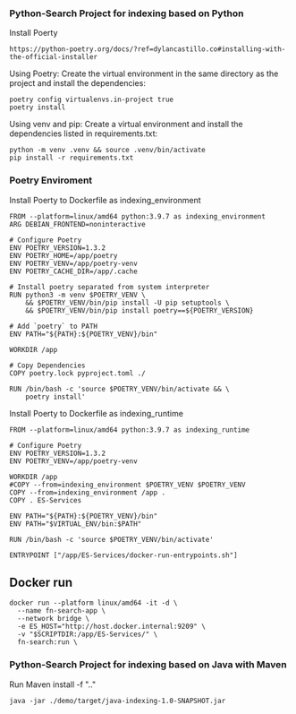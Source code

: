 
### Python-Search Project for indexing based on Python

Install Poerty
```
https://python-poetry.org/docs/?ref=dylancastillo.co#installing-with-the-official-installer
```

Using Poetry: Create the virtual environment in the same directory as the project and install the dependencies:
```
poetry config virtualenvs.in-project true
poetry install
```

Using venv and pip: Create a virtual environment and install the dependencies listed in requirements.txt:
```
python -m venv .venv && source .venv/bin/activate
pip install -r requirements.txt
```

### Poetry Enviroment
Install Poerty to Dockerfile as indexing_environment
```
FROM --platform=linux/amd64 python:3.9.7 as indexing_environment
ARG DEBIAN_FRONTEND=noninteractive

# Configure Poetry
ENV POETRY_VERSION=1.3.2
ENV POETRY_HOME=/app/poetry
ENV POETRY_VENV=/app/poetry-venv
ENV POETRY_CACHE_DIR=/app/.cache

# Install poetry separated from system interpreter
RUN python3 -m venv $POETRY_VENV \
	&& $POETRY_VENV/bin/pip install -U pip setuptools \
	&& $POETRY_VENV/bin/pip install poetry==${POETRY_VERSION}

# Add `poetry` to PATH
ENV PATH="${PATH}:${POETRY_VENV}/bin"

WORKDIR /app

# Copy Dependencies
COPY poetry.lock pyproject.toml ./

RUN /bin/bash -c 'source $POETRY_VENV/bin/activate && \
    poetry install'
```

Install Poerty to Dockerfile as indexing_runtime
```
FROM --platform=linux/amd64 python:3.9.7 as indexing_runtime

# Configure Poetry
ENV POETRY_VERSION=1.3.2
ENV POETRY_VENV=/app/poetry-venv

WORKDIR /app
#COPY --from=indexing_environment $POETRY_VENV $POETRY_VENV
COPY --from=indexing_environment /app .
COPY . ES-Services

ENV PATH="${PATH}:${POETRY_VENV}/bin"
ENV PATH="$VIRTUAL_ENV/bin:$PATH"

RUN /bin/bash -c 'source $POETRY_VENV/bin/activate'

ENTRYPOINT ["/app/ES-Services/docker-run-entrypoints.sh"]
```

## Docker run
```
docker run --platform linux/amd64 -it -d \
  --name fn-search-app \
  --network bridge \
  -e ES_HOST="http://host.docker.internal:9209" \
  -v "$SCRIPTDIR:/app/ES-Services/" \
  fn-search:run \
```

### Python-Search Project for indexing based on Java with Maven
Run Maven install -f ".."
```
java -jar ./demo/target/java-indexing-1.0-SNAPSHOT.jar
```